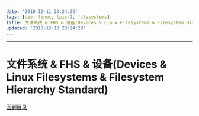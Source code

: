 ```yaml
---
date: '2018-12-11 23:24:26'
tags: [dev, linux, lpic-1, filesystems]
title: 文件系统 & FHS & 设备(Devices & Linux Filesystems & Filesystem Hierarchy Standard)
updated: '2018-12-13 23:24:29'
...
```

---
# 文件系统 & FHS & 设备(Devices & Linux Filesystems & Filesystem Hierarchy Standard)
<!-- MarkdownTOC -->

<!-- /MarkdownTOC -->
[回到目录](../index.md)

